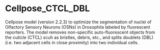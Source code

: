 # Cellpose_CTCL_DBL
Cellpose model (version 2.2.3) to optimize the segmentation of nuclei of Olfactory Sensory Neurons (OSNs) in Drosophila labeled by fluorescent reporters. The model removes non-specific auto-fluorescent objects from the cuticle (CTCL) scuh as bristles, debris, etc., and splits doublets (DBL) (i.e. two adjacent cells in close proximity) into two individual cells.
